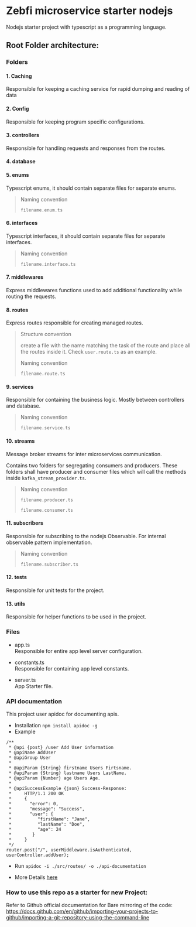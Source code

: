 # Zebfi microservice starter nodejs

Nodejs starter project with typescript as a programming language.

## Root Folder architecture:

### Folders

#### 1. Caching

Responsible for keeping a caching service for rapid dumping and reading of data

#### 2. Config

Responsible for keeping program specific configurations.

#### 3. controllers

Responsible for handling requests and responses from the routes.

#### 4. database

#### 5. enums

Typescript enums, it should contain separate files for separate enums.

> Naming convention
>
> `filename.enum.ts`

#### 6. interfaces

Typescript interfaces, it should contain separate files for separate interfaces.

> Naming convention
>
> `filename.interface.ts`

#### 7. middlewares

Express middlewares functions used to add additional functionality while routing the requests.

#### 8. routes

Express routes responsible for creating managed routes.

> Structure convention
>
> create a file with the name matching the task of the route and place all the routes inside it. Check `user.route.ts` as an example.
>
> Naming convention
>
> `filename.route.ts`

#### 9. services

Responsible for containing the business logic. Mostly between controllers and database.

> Naming convention
>
> `filename.service.ts`

#### 10. streams

Message broker streams for inter microservices communication.

Contains two folders for segregating consumers and producers. These folders shall have producer and consumer files which will call the methods inside `kafka_stream_provider.ts`.

> Naming convention
>
> `filename.producer.ts`
>
> `filename.consumer.ts`

#### 11. subscribers

Responsible for subscribing to the nodejs Observable. For internal observable pattern implementation.

> Naming convention
>
> `filename.subscriber.ts`

#### 12. tests

Responsible for unit tests for the project.

#### 13. utils

Responsible for helper functions to be used in the project.

### Files

- app.ts  
  Responsible for entire app level server configuration.

- constants.ts  
  Responsible for containing app level constants.

- server.ts  
   App Starter file.

### API documentation

This project user apidoc for documenting apis.

- Installation
  `npm install apidoc -g`
- Example

```
/**
 * @api {post} /user Add User information
 * @apiName AddUser
 * @apiGroup User
 *
 * @apiParam {String} firstname Users Firtsname.
 * @apiParam {String} lastname Users LastName.
 * @apiParam {Number} age Users Age.
 *
 * @apiSuccessExample {json} Success-Response:
 *     HTTP/1.1 200 OK
 *     {
 *       "error": 0,
 *       "message": "Success",
 *       "user": {
 *          "firstName": "Jane",
 *          "lastName": "Doe",
 *          "age": 24
 *        }
 *     }
 */
router.post("/", userMiddleware.isAuthenticated, userController.addUser);
```

- Run
  `apidoc -i ./src/routes/ -o ./api-documentation`

- More Details
  [here](https://apidocjs.com/#i)

### How to use this repo as a starter for new Project:

Refer to Github official documentation for Bare mirroring of the code:  
https://docs.github.com/en/github/importing-your-projects-to-github/importing-a-git-repository-using-the-command-line
